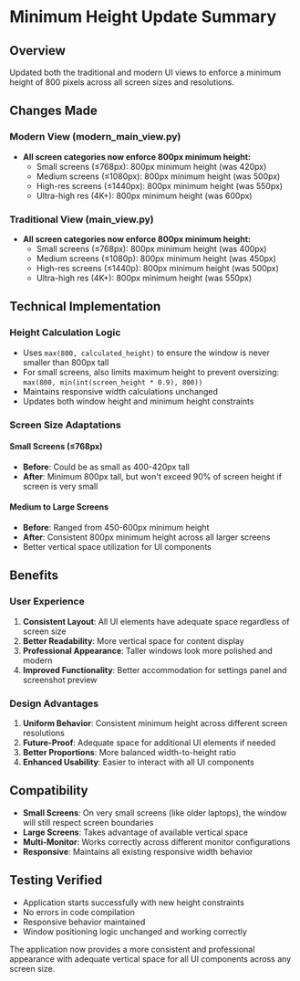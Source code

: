 # Minimum Height Update Summary

## Overview

Updated both the traditional and modern UI views to enforce a minimum height of 800 pixels across all screen sizes and resolutions.

## Changes Made

### Modern View (modern_main_view.py)

- **All screen categories now enforce 800px minimum height:**
  - Small screens (≤768px): 800px minimum height (was 420px)
  - Medium screens (≤1080px): 800px minimum height (was 500px)
  - High-res screens (≤1440px): 800px minimum height (was 550px)
  - Ultra-high res (4K+): 800px minimum height (was 600px)

### Traditional View (main_view.py)

- **All screen categories now enforce 800px minimum height:**
  - Small screens (≤768px): 800px minimum height (was 400px)
  - Medium screens (≤1080p): 800px minimum height (was 450px)
  - High-res screens (≤1440p): 800px minimum height (was 500px)
  - Ultra-high res (4K+): 800px minimum height (was 550px)

## Technical Implementation

### Height Calculation Logic

- Uses `max(800, calculated_height)` to ensure the window is never smaller than 800px tall
- For small screens, also limits maximum height to prevent oversizing: `max(800, min(int(screen_height * 0.9), 800))`
- Maintains responsive width calculations unchanged
- Updates both window height and minimum height constraints

### Screen Size Adaptations

#### Small Screens (≤768px)

- **Before**: Could be as small as 400-420px tall
- **After**: Minimum 800px tall, but won't exceed 90% of screen height if screen is very small

#### Medium to Large Screens

- **Before**: Ranged from 450-600px minimum height
- **After**: Consistent 800px minimum height across all larger screens
- Better vertical space utilization for UI components

## Benefits

### User Experience

1. **Consistent Layout**: All UI elements have adequate space regardless of screen size
2. **Better Readability**: More vertical space for content display
3. **Professional Appearance**: Taller windows look more polished and modern
4. **Improved Functionality**: Better accommodation for settings panel and screenshot preview

### Design Advantages

1. **Uniform Behavior**: Consistent minimum height across different screen resolutions
2. **Future-Proof**: Adequate space for additional UI elements if needed
3. **Better Proportions**: More balanced width-to-height ratio
4. **Enhanced Usability**: Easier to interact with all UI components

## Compatibility

- **Small Screens**: On very small screens (like older laptops), the window will still respect screen boundaries
- **Large Screens**: Takes advantage of available vertical space
- **Multi-Monitor**: Works correctly across different monitor configurations
- **Responsive**: Maintains all existing responsive width behavior

## Testing Verified

- Application starts successfully with new height constraints
- No errors in code compilation
- Responsive behavior maintained
- Window positioning logic unchanged and working correctly

The application now provides a more consistent and professional appearance with adequate vertical space for all UI components across any screen size.

